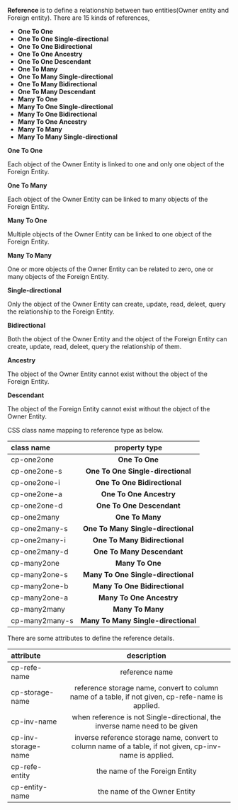 __Reference__ is to define a relationship between two entities(Owner entity and Foreign entity). There are 15 kinds of references, 

* __One To One__
* __One To One Single-directional__
* __One To One Bidirectional__
* __One To One Ancestry__
* __One To One Descendant__
* __One To Many__
* __One To Many Single-directional__
* __One To Many Bidirectional__
* __One To Many Descendant__
* __Many To One__
* __Many To One Single-directional__
* __Many To One Bidirectional__
* __Many To One Ancestry__
* __Many To Many__
* __Many To Many Single-directional__

__One To One__

Each object of the Owner Entity is linked to one and only one object of the Foreign Entity.

__One To Many__

Each object of the Owner Entity can be linked to many objects of the Foreign Entity.

__Many To One__

Multiple objects of the Owner Entity can be linked to one object of the Foreign Entity.

__Many To Many__

One or more objects of the Owner Entity can be related to zero, one or many objects of the Foreign Entity.

__Single-directional__

Only the object of the Owner Entity can create, update, read, deleet, query the relationship to the Foreign Entity.

__Bidirectional__

Both the object of the Owner Entity and the object of the Foreign Entity can create, update, read, deleet, query the relationship of them.

__Ancestry__

The object of the Owner Entity cannot exist without the object of the Foreign Entity.

__Descendant__

The object of the Foreign Entity cannot exist without the object of the Owner Entity.



CSS class name mapping to reference type as below.

|class name|property type|
|:------|:-------:|
|cp-one2one|__One To One__|
|cp-one2one-s|__One To One Single-directional__|
|cp-one2one-i|__One To One Bidirectional__|
|cp-one2one-a|__One To One Ancestry__|
|cp-one2one-d|__One To One Descendant__|
|cp-one2many|__One To Many__|
|cp-one2many-s|__One To Many Single-directional__|
|cp-one2many-i|__One To Many Bidirectional__|
|cp-one2many-d|__One To Many Descendant__|
|cp-many2one|__Many To One__|
|cp-many2one-s|__Many To One Single-directional__|
|cp-many2one-b|__Many To One Bidirectional__|
|cp-many2one-a|__Many To One Ancestry__|
|cp-many2many|__Many To Many__|
|cp-many2many-s|__Many To Many Single-directional__|


There are some attributes to define the reference details.

|attribute|description|
|:------|:-------:|
|cp-refe-name|reference name|
|cp-storage-name|reference storage name, convert to column name of a table, if not given, cp-refe-name is applied.|
|cp-inv-name|when reference is not Single-directional, the inverse name need to be given|
|cp-inv-storage-name|inverse reference storage name, convert to column name of a table, if not given, cp-inv-name is applied.|
|cp-refe-entity|the name of the Foreign Entity|
|cp-entity-name|the name of the Owner Entity|


